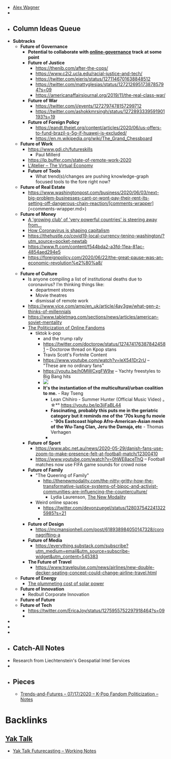 - [Alex Wagner](<Alex Wagner.md>)
- 
- ## Column Ideas Queue
- __Subtracks__
    - **Future of Governance**
        - __Potential to collaborate with [online-governance](<online-governance.md>) track at some point__
        - **Future of Justice**
            - https://thenib.com/after-the-cops/
            - https://www.c2i2.ucla.edu/racial-justice-and-tech/
            - https://twitter.com/ejeris/status/1271146701638848512
            - https://twitter.com/mattyglesias/status/1272126951738785794?s=09
            - https://americanaffairsjournal.org/2019/11/the-real-class-war/
        - **Future of War**
            - https://twitter.com/i/events/1272797478157299712
            - https://twitter.com/ashokkmrsingh/status/1272893339591901193?s=19
        - **Future of Foreign Policy**
            - https://eandt.theiet.org/content/articles/2020/06/us-offers-to-fund-brazil-s-5g-if-huawei-is-excluded/
            - https://en.m.wikipedia.org/wiki/The_Grand_Chessboard
    - **Future of Work**
        - https://www.gdi.ch/futureskills
            - Paul Millerd
        - https://lp.buffer.com/state-of-remote-work-2020
        - [L'Atelier – The Virtual Economy](https://atelier.net/virtual-economy/?fbclid=IwAR0btlF4I2c7xZEFyHNwZkeTRMA3H5iQxoRN3ngqu24tMxcGXVeW9JxUEtg)
        - **Future of Tools**
            - What trend(s)/changes are pushing knowledge-graph focused tools to the fore right now?
    - **Future of Real Estate**
        - https://www.washingtonpost.com/business/2020/06/03/next-big-problem-businesses-cant-or-wont-pay-their-rent-its-setting-off-dangerous-chain-reaction/[comments-wrapper](<comments-wrapper.md>)
    - **Future of Money**
        - [A 'growing club' of 'very powerful countries' is steering away from...](https://www.cnbc.com/2019/10/31/de-dollarization-russia-china-eu-are-motivated-to-shift-from-using-usd.html)
        - [How Coronavirus is shaping capitalism](https://sarasotainstitute.global/the-consumer-in-the-age-of-coronavirus/)
        - https://thehustle.co/covid19-local-currency-tenino-washington/?utm_source=pocket-newtab
        - https://www.ft.com/content/f544bda2-a3fd-11ea-81ac-4854aed294e5
        - https://foreignpolicy.com/2020/06/22/the-great-pause-was-an-economic-revolution%e2%80%a8/
        - 
    - **Future of Culture**
        - Is anyone compiling a list of institutional deaths due to coronavirus? I’m thinking things like: 
            - department stores 
            - Movie theatres 
            - dismissal of remote work
        - https://www.vice.com/amp/en_uk/article/4ay3gw/what-gen-z-thinks-of-millennials
        - https://www.tabletmag.com/sections/news/articles/american-soviet-mentality
        - [The Politicization of Online Fandoms](https://twitter.com/doctorow/status/1274741763878424581)
            -  tiktok k-pop 
                - and the trump rally
                - https://twitter.com/doctorow/status/1274741763878424581 – Doctorow thread on Kpop stans
                - Travis Scott's Fortnite Content
                - https://www.youtube.com/watch?v=leX541Dr2rU – "These are no ordinary fans"
                - https://youtu.be/h0MWCxgFW9w – Yachty freestyles to Big Bang hits
                - [![](https://media.discordapp.net/attachments/704004089385713719/726128571071856711/image0.png?width=453&height=540)](https://cdn.discordapp.com/attachments/704004089385713719/726128571071856711/image0.png)
                - __It's the instantiation of the multicultural/urban coalition to me.__ - Ray Tseng
                    - Lean Chihiro - Summer Hunter (Official Music Video) ｡☆*° https://youtu.be/jp3jiFaBL44
                    - __Fascinating, probably this puts me in the geriatric category but it reminds me of the '70s kung fu movie - '90s Eastcoast hiphop Afro-American-Asian mesh of the Wu-Tang Clan, Jeru the Damaja, etc__ - Thomas Verhagen
                    - 
        - **Future of Sport**
            - https://www.abc.net.au/news/2020-05-29/danish-fans-use-zoom-to-make-presence-felt-at-football-match/12300410
            - https://www.youtube.com/watch?v=0hWE8aceThQ – Football matches now use FIFA game sounds for crowd noise
        - **Future of Family**
            - "The Queering of Family"
                - http://thenewmodality.com/the-nitty-gritty-how-the-transformative-justice-systems-of-bipoc-and-activist-communities-are-influencing-the-counterculture/
                    - Lydia Laurenson, [The New Modality](http://thenewmodality.com/newmo-founder-lydia-laurenson/)
            - Weird online spaces
                - https://twitter.com/devonzuegel/status/1280375422413225985?s=21
                - 
        - **Future of Design**
            - https://mcmansionhell.com/post/618938984050147328/coronagrifting-a
        - **Future of Media**
            - https://everything.substack.com/subscribe?utm_medium=email&utm_source=subscribe-widget&utm_content=545383
        - **The Future of Travel**
            - https://www.travelpulse.com/news/airlines/new-double-decker-seating-concept-could-change-airline-travel.html
    - **Future of Energy**
        - [The plummeting cost of solar power](https://rameznaam.com/2020/05/14/solars-future-is-insanely-cheap-2020/?fbclid=IwAR2DCpzrY7-m9OScUSfpbpOSnQrJOjSwiHDmiFp74p6BHrrTvv3vH1Lr6Pg)
    - **Future of Innovation**
        - Redbull Corporate Innovation
    - **Future of Future**
    - **Future of Tech**
        - https://twitter.com/EricaJoy/status/1275955752297918464?s=09
        - 
- 
- 
- 
- ## Catch-All Notes
- Research from Liechtenstein's Geospatial Intel Services
- 
- ## Pieces
    - [Trends-and-Futures – 07/17/2020 – K-Pop Fandom Politicization – Notes](<Trends-and-Futures – 07/17/2020 – K-Pop Fandom Politicization – Notes.md>)

# Backlinks
## [Yak Talk](<Yak Talk.md>)
- [Yak Talk Futurecasting – Working Notes](<Yak Talk Futurecasting – Working Notes.md>)

